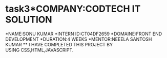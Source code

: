 # task3*COMPANY:CODTECH IT SOLUTION
*NAME:SONU KUMAR
*INTERN ID:CT04DF2659
*DOMAINE:FRONT END DEVELOPMENT
*DURATION:4 WEEKS 
*MENTOR:NEEELA SANTOSH KUMAR
** I HAVE COMPLETED THIS PROJECT BY USING CSS,HTML,JAVASCRIPT.
